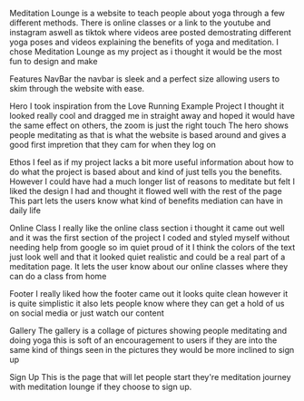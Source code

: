 Meditation Lounge is a website to teach people about yoga through a few different methods.
There is online classes or a link to the youtube and instagram aswell as tiktok where videos aree posted 
demostrating different yoga poses and videos explaining the benefits of yoga and meditation.
I chose Meditation Lounge as my project as i thought it would be the most fun to design and make

Features
NavBar the navbar is sleek and a perfect size allowing users to skim through the website with ease.

Hero
I took inspiration from the Love Running Example Project I thought it looked really cool and dragged me in straight away and hoped it
would have the same effect on others, the zoom is just the right touch
The hero shows people meditating as that is what the website is based around and gives a good first impretion that they cam for when they log on

Ethos
I feel as if my project lacks a bit more useful information about how to do what the project is based about and kind of just tells you the benefits.
However I could have had a much longer list of reasons to meditate but felt I liked the design I had and thought it flowed well with the rest of the page
This part lets the users know what kind of benefits mediation can have in daily life

Online Class 
I really like the online class section i thought it came out well and it was the first section of the project I coded and styled myself without needing help from google so im quiet
proud of it
I think the colors of the text just look well and that it looked quiet realistic and could be a real part of a meditation page.
It lets the user know about our online classes where they can do a class from home

Footer
I really liked how the footer came out it looks quite clean however it is quite simplistic
it also lets people know where they can get a hold of us on social media or just watch our content

Gallery
The gallery is a collage of pictures showing people meditating and doing yoga this is soft of an encouragement to users if they are
into the same kind of things seen in the pictures they would be more inclined to sign up

Sign Up 
This is the page that will let people start they're meditation journey with meditation lounge if they choose to sign up.


